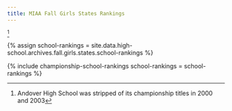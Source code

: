 ```yaml
---
title: MIAA Fall Girls States Rankings
---
```


[^1]

[^1]: Andover High School was stripped of its championship titles in 2000 and 2003

{% assign school-rankings = site.data.high-school.archives.fall.girls.states.school-rankings %}

{% include championship-school-rankings
  school-rankings = school-rankings %}
